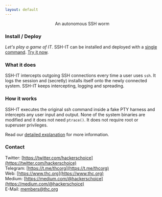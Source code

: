```yaml
---
layout: default
---
```


<div style="text-align:center">An autonomous SSH worm</div>

<div style="width:80%; margin:auto">
<script id="asciicast-LNmtdthAM1WewOs12ZnHd8RyC" src="https://asciinema.org/a/LNmtdthAM1WewOs12ZnHd8RyC.js" async data-autoplay=1 data-speed="1.5"></script>
</div>

### Install / Deploy

*Let's play a game of IT*. SSH-IT can be installed and deployed with a [single command](deploy). [Try it now](deploy).

### What it does

SSH-IT intercepts outgoing SSH connections every time a user uses ```ssh```. It logs the session and (secretly) installs itself onto the newly connected system. SSH-IT keeps intercepting, logging and spreading.

### How it works

SSH-IT executes the original ssh command inside a fake PTY harness and intercepts any user input and output. None of the system binaries are modified and it does not need ```ptrace()```. It does not require root or superuser privileges.

Read our [detailed explanation](how-it-works) for more information.

### Contact

Twitter: [https://twitter.com/hackerschoice](https://twitter.com/hackerschoice)  
Telegram: [https://t.me/thcorg](https://t.me/thcorg)  
Web: [https://www.thc.org](https://www.thc.org)  
Medium: [https://medium.com/@hackerschoice](https://medium.com/@hackerschoice)  
E-Mail: members@thc.org  
